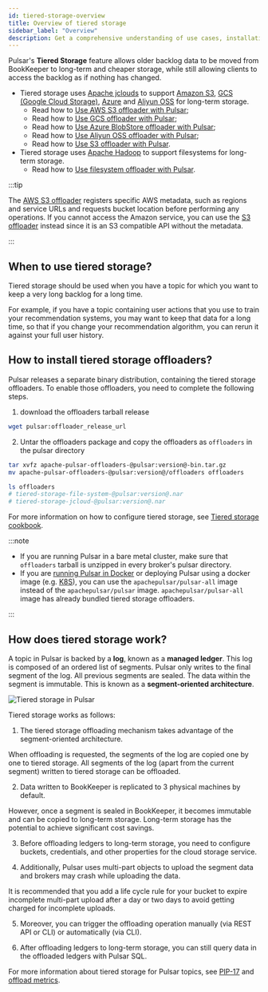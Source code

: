 ```yaml
---
id: tiered-storage-overview
title: Overview of tiered storage
sidebar_label: "Overview"
description: Get a comprehensive understanding of use cases, installation methods, and working principles of Pulsar tiered storage.
---
```


Pulsar's **Tiered Storage** feature allows older backlog data to be moved from BookKeeper to long-term and cheaper storage, while still allowing clients to access the backlog as if nothing has changed.

* Tiered storage uses [Apache jclouds](https://jclouds.apache.org) to support [Amazon S3](https://aws.amazon.com/s3/), [GCS (Google Cloud Storage)](https://cloud.google.com/storage/), [Azure](https://azure.microsoft.com/en-us/services/storage/blobs/) and [Aliyun OSS](https://www.aliyun.com/product/oss) for long-term storage.
  * Read how to [Use AWS S3 offloader with Pulsar](tiered-storage-aws.md);
  * Read how to [Use GCS offloader with Pulsar](tiered-storage-gcs.md);
  * Read how to [Use Azure BlobStore offloader with Pulsar](tiered-storage-azure.md);
  * Read how to [Use Aliyun OSS offloader with Pulsar](tiered-storage-aliyun.md);
  * Read how to [Use S3 offloader with Pulsar](tiered-storage-s3.md).
* Tiered storage uses [Apache Hadoop](http://hadoop.apache.org/) to support filesystems for long-term storage.
  * Read how to [Use filesystem offloader with Pulsar](tiered-storage-filesystem.md).

:::tip

The [AWS S3 offloader](tiered-storage-aws.md) registers specific AWS metadata, such as regions and service URLs and requests bucket location before performing any operations. If you cannot access the Amazon service, you can use the [S3 offloader](tiered-storage-s3.md) instead since it is an S3 compatible API without the metadata.

:::


## When to use tiered storage?

Tiered storage should be used when you have a topic for which you want to keep a very long backlog for a long time.

For example, if you have a topic containing user actions that you use to train your recommendation systems, you may want to keep that data for a long time, so that if you change your recommendation algorithm, you can rerun it against your full user history.

## How to install tiered storage offloaders?

Pulsar releases a separate binary distribution, containing the tiered storage offloaders. To enable those offloaders, you need to complete the following steps.

1. download the offloaders tarball release

```bash
wget pulsar:offloader_release_url
```

2. Untar the offloaders package and copy the offloaders as `offloaders` in the pulsar directory

```bash
tar xvfz apache-pulsar-offloaders-@pulsar:version@-bin.tar.gz
mv apache-pulsar-offloaders-@pulsar:version@/offloaders offloaders

ls offloaders
# tiered-storage-file-system-@pulsar:version@.nar
# tiered-storage-jcloud-@pulsar:version@.nar
```

For more information on how to configure tiered storage, see [Tiered storage cookbook](cookbooks-tiered-storage.md).

:::note

* If you are running Pulsar in a bare metal cluster, make sure that `offloaders` tarball is unzipped in every broker's pulsar directory.
* If you are [running Pulsar in Docker](getting-started-docker.md) or deploying Pulsar using a docker image (e.g. [K8S](deploy-kubernetes.md)), you can use the `apachepulsar/pulsar-all` image instead of the `apachepulsar/pulsar` image. `apachepulsar/pulsar-all` image has already bundled tiered storage offloaders.

:::

## How does tiered storage work?

A topic in Pulsar is backed by a **log**, known as a **managed ledger**. This log is composed of an ordered list of segments. Pulsar only writes to the final segment of the log. All previous segments are sealed. The data within the segment is immutable. This is known as a **segment-oriented architecture**.

![Tiered storage in Pulsar](/assets/pulsar-tiered-storage.png "Tiered Storage")

Tiered storage works as follows:

1. The tiered storage offloading mechanism takes advantage of the segment-oriented architecture. 

  When offloading is requested, the segments of the log are copied one by one to tiered storage. All segments of the log (apart from the current segment) written to tiered storage can be offloaded.

2. Data written to BookKeeper is replicated to 3 physical machines by default. 
  
  However, once a segment is sealed in BookKeeper, it becomes immutable and can be copied to long-term storage. Long-term storage has the potential to achieve significant cost savings.

3. Before offloading ledgers to long-term storage, you need to configure buckets, credentials, and other properties for the cloud storage service. 

4. Additionally, Pulsar uses multi-part objects to upload the segment data and brokers may crash while uploading the data. 

  It is recommended that you add a life cycle rule for your bucket to expire incomplete multi-part upload after a day or two days to avoid getting charged for incomplete uploads. 

5. Moreover, you can trigger the offloading operation manually (via REST API or CLI) or automatically (via CLI).

6. After offloading ledgers to long-term storage, you can still query data in the offloaded ledgers with Pulsar SQL.

For more information about tiered storage for Pulsar topics, see [PIP-17](https://github.com/apache/pulsar/wiki/PIP-17:-Tiered-storage-for-Pulsar-topics) and [offload metrics](reference-metrics.md#offload-metrics).